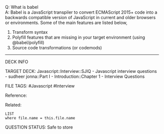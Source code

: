 Q: What is babel  
A: Babel is a JavaScript transpiler to convert ECMAScript 2015+ code into a backwards compatible version of JavaScript in current and older browsers or environments. Some of the main features are listed below,
1. Transform syntax
2. Polyfill features that are missing in your target environment (using @babel/polyfill)
3. Source code transformations (or codemods)
<!--ID: 1693596686015-->

---

DECK INFO

TARGET DECK: Javascript::Interview::SJIQ - Javascript interview questions - sudheer jonna::Part I - Introduction::Chapter 1 - Interview Questions

FILE TAGS: #Javascript #Interview

Reference:

Related:

```dataview
LIST
where file.name = this.file.name
```

QUESTION STATUS: Safe to store